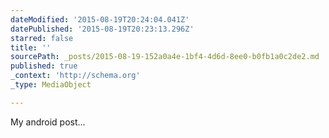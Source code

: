 ```yaml
---
dateModified: '2015-08-19T20:24:04.041Z'
datePublished: '2015-08-19T20:23:13.296Z'
starred: false
title: ''
sourcePath: _posts/2015-08-19-152a0a4e-1bf4-4d6d-8ee0-b0fb1a0c2de2.md
published: true
_context: 'http://schema.org'
_type: MediaObject

---
```

My android post...